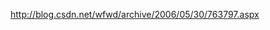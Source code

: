 <A href="http://blog.csdn.net/wfwd/archive/2006/05/30/763797.aspx">http://blog.csdn.net/wfwd/archive/2006/05/30/763797.aspx</A>